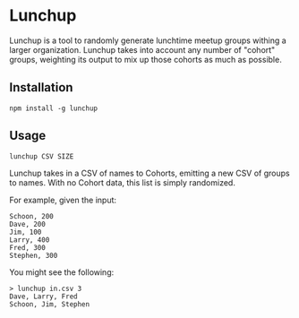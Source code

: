 # Lunchup

Lunchup is a tool to randomly generate lunchtime meetup groups withing a larger
organization. Lunchup takes into account any number of "cohort" groups,
weighting its output to mix up those cohorts as much as possible.

## Installation

```
npm install -g lunchup
```

## Usage

```
lunchup CSV SIZE
```

Lunchup takes in a CSV of names to Cohorts, emitting a new CSV of groups to
names. With no Cohort data, this list is simply randomized.

For example, given the input:

```
Schoon, 200
Dave, 200
Jim, 100
Larry, 400
Fred, 300
Stephen, 300
```

You might see the following:

```
> lunchup in.csv 3
Dave, Larry, Fred
Schoon, Jim, Stephen
```

